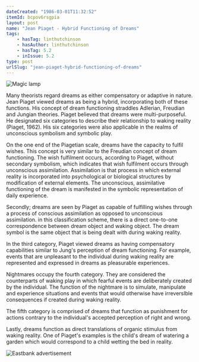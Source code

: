 ```yaml
---
dateCreated: "1986-03-01T11:32:52"
itemId: bcpov6rsgpia
layout: post
name: "Jean Piaget - Hybrid Functioning of Dreams"
tags:
    - hasTag: linthutchinson
    - hasAuthor: linthutchinson
    - hasTag: 5.2
    - inIssue: 5.2
type: post
urlSlug: "jean-piaget-hybrid-functioning-of-dreams"
---
```


<img src="../images/post-bcpov6rsgpia-0.png" style="max-width: 200px; height: auto" alt="Magic lamp"/>

Many theorists regard dreams as either compensatory or adaptive in nature. Jean Piaget viewed dreams as being a hybrid, incorporating both of these functions. His concept of dream functioning straddles Adlerian, Freudian and Jungian theories. Piaget believed that dreams were multi-purposeful. He designated six categories to describe their relationship to waking reality (Piaget, 1962). His six categories were also applicable in the realms of unconscious symbolism and symbolic play.

On the one end of the Piagetian scale, dreams have the capacity to fulfil wishes. This concept is very similar to the Freudian concept of dream functioning. The wish fulfilment occurs, according to Piaget, without secondary symbolism, which indicates that wish fulfilment occurs through unconscious assimilation. Assimilation is that process in which external reality is incorporated into psychological or biological structures by modification of external elements. The unconscious, assimilative functioning of the dream is manifested in the symbolic representation of daily experience.

Secondly; dreams are seen by Piaget as capable of fulfilling wishes through a process of conscious assimilation as opposed to unconscious assimilation. in this classification scheme, there is a direct one-to-one correspondence between dream object and waking object. The dream symbol is the same object that is being dealt with during waking reality.

In the third category, Piaget viewed dreams as having compensatory capabilities similar to Jung's perception of dream functioning. For example, events that are unpleasant to the individual during waking reality are represented and expressed in dreams as pleasurable experiences.

Nightmares occupy the fourth category. They are considered the counterparts of waking play in which fearful events are deliberately created by the individual. The function of the nightmare is to simulate, manipulate and experience situations and events that would otherwise have irreversIble consequences if created during waking reality.

The fifth category is comprised of dreams that function as punishment for actions contrary to the individual's accepted perception of right and wrong.

Lastly, dreams function as direct translations of organic stimulus from waking reality. One of Piaget's examples is the child's dream of watering a garden which would correspond to a child wetting the bed in reality.

![Eastbank advertisement](../images/post-bcpov6rsgpia-1.png)

